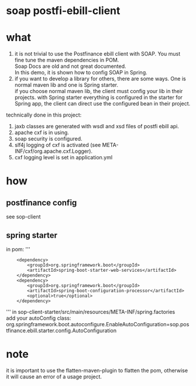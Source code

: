 # soap postfi-ebill-client

# what

1. it is not trivial to use the Postfinance ebill client with SOAP. You must fine tune the maven dependencies in POM.  
   Soap Docs are old and not great documented.  
   In this demo, it is shown how to config SOAP in Spring.
2. if you want to develop a library for others, there are some ways. One is normal maven lib and one is Spring
   starter.  
   if you choose normal maven lib, the client must config your lib in their projects. with Spring starter everything is
   configured in the starter for Spring app, the client can direct use the configured bean in their project.

technically done in this project:

1. jaxb classes are generated with wsdl and xsd files of postfi ebill api.
1. apache cxf is in using.
1. soap security is configured.
1. slf4j logging of cxf is activated (see META-INF/cxf/org.apache.cxf.Logger).
1. cxf logging level is set in application.yml

# how

## postfinance config

see sop-client

## spring starter

in pom:
'''

        <dependency>
            <groupId>org.springframework.boot</groupId>
            <artifactId>spring-boot-starter-web-services</artifactId>
        </dependency>
        <dependency>
            <groupId>org.springframework.boot</groupId>
            <artifactId>spring-boot-configuration-processor</artifactId>
            <optional>true</optional>
        </dependency>

'''
in sop-client-starter/src/main/resources/META-INF/spring.factories  
add your autoConfig class:   
org.springframework.boot.autoconfigure.EnableAutoConfiguration=sop.postfinance.ebill.starter.config.AutoConfiguration

# note

it is important to use the flatten-maven-plugin to flatten the pom, otherwise it will cause an error of a usage project.